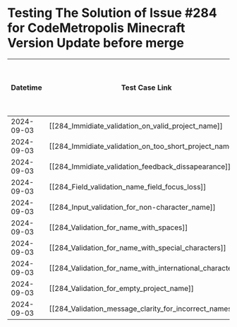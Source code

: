 # Testing The Solution of Issue #284 for CodeMetropolis Minecraft Version Update before merge


| Datetime   | Test Case Link                                            | Tester            | Passed/Failed | Links to issues (if a bug is found) | Consequences (if the test case needs to be fixed) |
| ---------- | --------------------------------------------------------- | ----------------- | ------------- | ----------------------------------- | ------------------------------------------------- |
| 2024-09-03 | [[284_Immidiate_validation_on_valid_project_name]]        | Búcsú Áron | Failed        |                                     |                                                   |
| 2024-09-03 | [[284_Immidiate_validation_on_too_short_project_name]]    | Búcsú Áron | Failed        |                                     |                                                   |
| 2024-09-03 | [[284_Immidiate_validation_feedback_dissapearance]]       | Búcsú Áron | Failed        |                                     |                                                   |
| 2024-09-03 | [[284_Field_validation_name_field_focus_loss]]            | Búcsú Áron | Failed        |                                     |                                                   |
| 2024-09-03 | [[284_Input_validation_for_non-character_name]]           | Búcsú Áron | Failed        |                                     |                                                   |
| 2024-09-03 | [[284_Validation_for_name_with_spaces]]                   | Búcsú Áron | Failed        |                                     |                                                   |
| 2024-09-03 | [[284_Validation_for_name_with_special_characters]]       | Búcsú Áron | Failed        |                                     |                                                   |
| 2024-09-03 | [[284_Validation_for_name_with_international_characters]] | Búcsú Áron | Failed        |                                     |                                                   |
| 2024-09-03 | [[284_Validation_for_empty_project_name]]                 | Búcsú Áron | Failed        |                                     |                                                   |
| 2024-09-03 | [[284_Validation_message_clarity_for_incorrect_names]]    | Búcsú Áron | Failed        |                                     |                                                   |